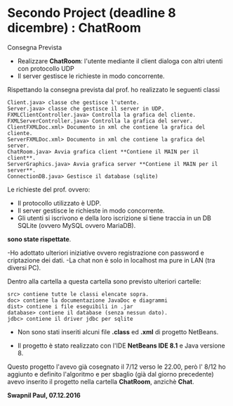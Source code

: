 ﻿# Secondo Project (deadline 8 dicembre) : ChatRoom

Consegna Prevista 
- Realizzare **ChatRoom**: l'utente mediante il client dialoga con altri utenti con protocollo UDP 
- Il server gestisce le richieste in modo concorrente.


Rispettando la consegna prevista dal prof. ho realizzato le seguenti classi
```
Client.java> classe che gestisce l'utente.
Server.java> classe che gestisce il server in UDP.
FXMLClientController.java> Controlla la grafica del cliente.
FXMLServerController.java> Controlla la grafica del server.
ClientFXMLDoc.xml> Documento in xml che contiene la grafica del cliente. 
ServerFXMLDoc.xml> Documento in xml che contiene la grafica del server. 
ChatRoom.java> Avvia grafica client **Contiene il MAIN per il client**.
ServerGraphics.java> Avvia grafica server **Contiene il MAIN per il server**.
ConnectionDB.java> Gestisce il database (sqlite)
```
Le richieste del prof. ovvero:

- Il protocollo utilizzato è UDP.
- Il server gestisce le richieste in modo concorrente.
- Gli utenti si iscrivono e della loro iscrizione si tiene traccia in un DB SQLite (ovvero MySQL ovvero MariaDB).

**sono state rispettate**.

-Ho adottato ulteriori iniziative ovvero registrazione con password e criptazione dei dati.
-La chat non è solo in localhost ma pure in LAN (tra diversi PC).



Dentro alla cartella a questa cartella sono previsto ulteriori cartelle:
```
src> contiene tutte le classi elencate sopra.
doc> contiene la documentazione JavaDoc e diagrammi
dist> contiene i file eseguibili in .jar
database> contiene il database (senza nessun dato).
jdbc> contiene il driver jdbc per sqlite

```

- Non sono stati inseriti alcuni file **.class** ed **.xml** di progetto NetBeans.

- Il progetto è stato realizzato con l'IDE **NetBeans IDE 8.1** e Java versione 8.


Questo progetto l'avevo già cosegnato il 7/12 verso le 22.00, però l' 8/12 ho aggiunto e definito l'algoritmo e per sbaglio (già dal giorno precedente) avevo inserito il progetto nella cartella **ChatRoom**, anzichè **Chat**.



**Swapnil Paul, 07.12.2016**
